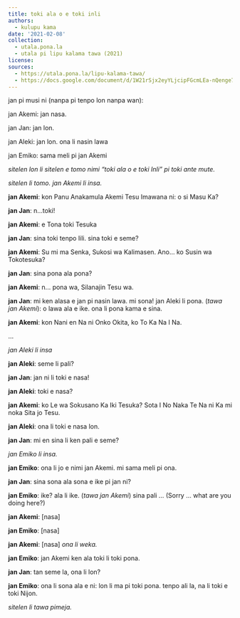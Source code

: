 ```yaml
---
title: toki ala o e toki inli
authors:
  - kulupu kama
date: '2021-02-08'
collection:
  - utala.pona.la
  - utala pi lipu kalama tawa (2021)
license:
sources:
  - https://utala.pona.la/lipu-kalama-tawa/
  - https://docs.google.com/document/d/1W21rSjx2eyYLjcipFGcmLEa-nQenge7wzLk87Tq-CuE/edit
---
```


jan pi musi ni (nanpa pi tenpo lon nanpa wan):

jan Akemi: jan nasa.

jan Jan: jan lon.

jan Aleki: jan lon. ona li nasin lawa

jan Emiko: sama meli pi jan Akemi

*sitelen lon li sitelen e tomo nimi “toki ala o e toki Inli” pi toki ante mute.*

*sitelen li tomo. jan Akemi li insa.*

**jan Akemi**: kon Panu Anakamula Akemi Tesu Imawana ni: o si Masu Ka?

**jan Jan**: n...toki!

**jan Akemi**: e Tona toki Tesuka

**jan Jan**: sina toki tenpo lili. sina toki e seme?

**jan Akemi**: Su mi ma Senka, Sukosi wa Kalimasen. Ano… ko Susin wa Tokotesuka?

**jan Jan**: sina pona ala pona?

**jan Akemi**: n... pona wa, Silanajin Tesu wa.

**jan Jan**: mi ken alasa e jan pi nasin lawa. mi sona! jan Aleki li pona. (*tawa jan Akemi*): o lawa ala e ike. ona li pona kama e sina.

**jan Akemi**: kon Nani en Na ni Onko Okita, ko To Ka Na I Na.

…

*jan Aleki li insa*

**jan Aleki**: seme li pali?

**jan Jan**: jan ni li toki e nasa!

**jan Aleki**: toki e nasa?

**jan Akemi**: ko Le wa Sokusano Ka Iki Tesuka? Sota I No Naka Te Na ni Ka mi noka Sita jo Tesu.

**jan Aleki**: ona li toki e nasa lon.

**jan Jan**: mi en sina li ken pali e seme?

*jan Emiko li insa.*

**jan Emiko**: ona li jo e nimi jan Akemi. mi sama meli pi ona.

**jan Jan**: sina sona ala sona e ike pi jan ni?

**jan Emiko**: ike? ala li ike. (*tawa jan Akemi*) sina pali … (Sorry … what are you doing here?)

**jan Akemi**: \[nasa\]

**jan Emiko**: \[nasa\]

**jan Akemi**: \[nasa\] *ona li weka.*

**jan Emiko**: jan Akemi ken ala toki li toki pona.

**jan Jan**: tan seme la, ona li lon?

**jan Emiko**: ona li sona ala e ni: lon li ma pi toki pona. tenpo ali la, na li toki e toki Nijon.

*sitelen li tawa pimeja.*
